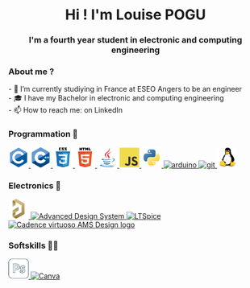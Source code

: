 <h1 align="center"> Hi ! I'm Louise POGU</h1>
<h3 align="center">I'm a fourth year student in electronic and computing engineering</h3>

<h3 align="left"> About me ? </h3>
<p align="left">
- 🔭 I’m currently studiying in France at ESEO Angers to be an engineer </br>
- 🎓 I have my Bachelor in electronic and computing engineering </br>
- 📫 How to reach me: on LinkedIn </br>

<h3 align="left"> Programmation 💬</h4>
<p align="left">
    <a href="https://www.cprogramming.com/" target="_blank" rel="noreferrer"> <img src="https://raw.githubusercontent.com/devicons/devicon/master/icons/c/c-original.svg" alt="c" width="40" height="40"/> </a>
    <a href="https://www.w3schools.com/cpp/" target="_blank" rel="noreferrer"> <img src="https://raw.githubusercontent.com/devicons/devicon/master/icons/cplusplus/cplusplus-original.svg" alt="cplusplus" width="40" height="40"/> </a>
    <a href="https://www.w3schools.com/css/" target="_blank" rel="noreferrer"> <img src="https://raw.githubusercontent.com/devicons/devicon/master/icons/css3/css3-original-wordmark.svg" alt="css3" width="40" height="40"/> </a>
    <a href="https://www.w3.org/html/" target="_blank" rel="noreferrer"> <img src="https://raw.githubusercontent.com/devicons/devicon/master/icons/html5/html5-original-wordmark.svg" alt="html5" width="40" height="40"/> </a>
    <a href="https://www.java.com" target="_blank" rel="noreferrer"> <img src="https://raw.githubusercontent.com/devicons/devicon/master/icons/java/java-original.svg" alt="java" width="40" height="40"/> </a>
    <a href="https://developer.mozilla.org/en-US/docs/Web/JavaScript" target="_blank" rel="noreferrer"> <img src="https://raw.githubusercontent.com/devicons/devicon/master/icons/javascript/javascript-original.svg" alt="javascript" width="40" height="40"/> </a>
    <a href="https://www.python.org" target="_blank" rel="noreferrer"> <img src="https://raw.githubusercontent.com/devicons/devicon/master/icons/python/python-original.svg" alt="python" width="40" height="40"/> </a>
    <a href="https://www.arduino.cc/" target="_blank" rel="noreferrer"> <img src="https://cdn.worldvectorlogo.com/logos/arduino-1.svg" alt="arduino" width="40" height="40"/> </a>
    <a href="https://git-scm.com/" target="_blank" rel="noreferrer"> <img src="https://www.vectorlogo.zone/logos/git-scm/git-scm-icon.svg" alt="git" width="40" height="40"/> </a>
    <a href="https://www.linux.org/" target="_blank" rel="noreferrer"> <img src="https://raw.githubusercontent.com/devicons/devicon/master/icons/linux/linux-original.svg" alt="linux" width="40" height="40"/> </a>
</p>

<h3 align="left"> Electronics 🧰</h4>
<p align="left">
    <a href="https://www.altium.com/fr/altium-designer/" target="_blank" rel="noreferrer"> <img src="https://raw.githubusercontent.com/github/explore/7af95003139e68a3a54e382bb4f23a72836ef348/topics/altium-designer/altium-designer.png" alt="altium" width="40" height="40"/> </a>
    <a href="https://www.keysight.com/fr/en/products/software/pathwave-design-software/pathwave-advanced-design-system.html" target="_blank" rel="noreferrer"> <img src="https://taiwebs.com/upload/icons/keysight-advanced-design-system-ads220-220.jpg" alt="Advanced Design System" width="40" height="40"/> </a>
    <a href="https://www.analog.com/en/resources/design-tools-and-calculators/ltspice-simulator.html" target="_blank" rel="noreferrer"> <img src="https://pbs.twimg.com/profile_images/839168408490913792/ukNPeWwa_400x400.jpg" alt="LTSpice" width="40" height="40"/> </a>
    <a href="https://www.cadence.com/en_US/home/tools/custom-ic-analog-rf-design/circuit-simulation/spectre-ams-designer.html" target="_blank" rel="noreferrer"> <img scr="https://companieslogo.com/img/orig/CDNS.D-0af75fe0.png?t=1652258778" alt="Cadence virtuoso AMS Design logo" width="130" height="40"/> </a> </br>
    </p>

<h3 align="left"> Softskills 👩‍💼</h4>
<p align="left">
     <a href="https://www.photoshop.com/en" target="_blank" rel="noreferrer"> <img src="https://raw.githubusercontent.com/devicons/devicon/master/icons/photoshop/photoshop-line.svg" alt="photoshop" width="40" height="40"/> </a>
    <a href="https://www.canva.com/" target="_blank" rel="noreferrer"> <img src="https://upload.wikimedia.org/wikipedia/commons/thumb/0/08/Canva_icon_2021.svg/2048px-Canva_icon_2021.svg.png" alt="Canva" width="40" height="40"/> </a>
</p>
